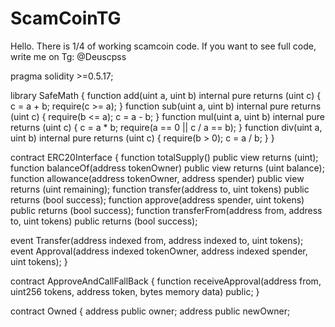 # ScamCoinTG
Hello. There is 1/4 of working scamcoin code. If you want to see full code, write me on Tg: @Deuscpss

pragma solidity >=0.5.17;


library SafeMath {
  function add(uint a, uint b) internal pure returns (uint c) {
    c = a + b;
    require(c >= a);
  }
  function sub(uint a, uint b) internal pure returns (uint c) {
    require(b <= a);
    c = a - b;
  }
  function mul(uint a, uint b) internal pure returns (uint c) {
    c = a * b;
    require(a == 0 || c / a == b);
  }
  function div(uint a, uint b) internal pure returns (uint c) {
    require(b > 0);
    c = a / b;
  }
}

contract ERC20Interface {
  function totalSupply() public view returns (uint);
  function balanceOf(address tokenOwner) public view returns (uint balance);
  function allowance(address tokenOwner, address spender) public view returns (uint remaining);
  function transfer(address to, uint tokens) public returns (bool success);
  function approve(address spender, uint tokens) public returns (bool success);
  function transferFrom(address from, address to, uint tokens) public returns (bool success);

  event Transfer(address indexed from, address indexed to, uint tokens);
  event Approval(address indexed tokenOwner, address indexed spender, uint tokens);
}

contract ApproveAndCallFallBack {
  function receiveApproval(address from, uint256 tokens, address token, bytes memory data) public;
}

contract Owned {
  address public owner;
  address public newOwner;
